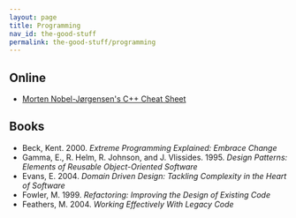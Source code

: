 ```yaml
---
layout: page
title: Programming
nav_id: the-good-stuff
permalink: the-good-stuff/programming
---
```


## Online

- [Morten Nobel-Jørgensen's C++ Cheat Sheet](https://github.com/mortennobel/cpp-cheatsheet)

## Books

- Beck, Kent. 2000. _Extreme Programming Explained: Embrace Change_
- Gamma, E., R. Helm, R. Johnson, and J. Vlissides. 1995. _Design Patterns:
  Elements of Reusable Object-Oriented Software_
- Evans, E. 2004. _Domain Driven Design: Tackling Complexity in the Heart of
  Software_
- Fowler, M. 1999. _Refactoring: Improving the Design of Existing Code_
- Feathers, M. 2004. _Working Effectively With Legacy Code_
